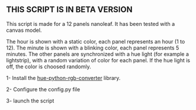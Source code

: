 ## THIS SCRIPT IS IN BETA VERSION

This script is made for a 12 panels nanoleaf. It has been tested with a canvas model.

The hour is shown with a static color, each panel represents an hour (1 to 12). The minute is shown with a blinking color, each panel represents 5 minutes. The other panels are synchronized with a hue light (for example a lightstrip), with a random variation of color for each panel. If the hue light is off, the color is choosed randomly.

1- Install the [hue-python-rgb-converter](https://github.com/benknight/hue-python-rgb-converter) library.

2- Configure the config.py file

3- launch the script
